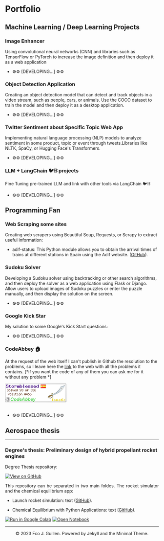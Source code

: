 # <span class="portfolio">Portfolio</span>

## <span class="ml-projects">Machine Learning / Deep Learning Projects</span>


### <span class="img-enh">Image Enhancer </span>
Using convolutional neural networks (CNN) and libraries such as TensorFlow or PyTorch to increase the image definition and then deploy it as a web application

* &#9881;&#9881; [DEVELOPING...] &#9881;&#9881;

### <span class="obj-detc">Object Detection Application </span>

Creating an object detection model that can detect and track objects in a video stream, such as people, cars, or animals. Use the COCO dataset to train the model and then deploy it as a desktop application.

* &#9881;&#9881; [DEVELOPING...] &#9881;&#9881;

###  <span class="tw-sent">Twitter Sentiment about Specific Topic Web App </span>

Implementing natural language processing (NLP) models to analyze sentiment in some product, topic or event through tweets.Libraries like NLTK, SpaCy, or Hugging Face's Transformers.

* &#9881;&#9881; [DEVELOPING...] &#9881;&#9881;

### <span class="llm-lang">LLM + LangChain 🐦⛓️ projects</span>

Fine Tuning pre-trained LLM and link with other tools via LangChain :bird::chains:

* &#9881;&#9881; [DEVELOPING...] &#9881;&#9881;

## <span class="prog-fan">Programming Fan</span>

### <span class="web-scrap">Web Scraping some sites</span>
Creating web scrapers using Beautiful Soup, Requests, or Scrapy to extract useful information:
* <span class="adif-st">adif-status:</span>
This Python module allows you to obtain the arrival times of trains at different stations in Spain using the Adif website. ([GitHub](https://github.com/fjguillen-96/adif-status)).

### <span class="sud-sol">Sudoku Solver</span> 

Developing a Sudoku solver using backtracking or other search algorithms, and then deploy the solver as a web application using Flask or Django. Allow users to upload images of Sudoku puzzles or enter the puzzle manually, and then display the solution on the screen.

* &#9881;&#9881; [DEVELOPING...] &#9881;&#9881;

### <span class="goog-kick">Google Kick Star</span> 
My solution to some Google's Kick Start questions:

* &#9881;&#9881; [DEVELOPING...] &#9881;&#9881;

### <span class="codeabbey">CodeAbbey 🏠</span> 

At the request of the web itself I can't publish in Github the resolution to the problems, so I leave here the [link](https://www.codeabbey.com/index/task_list) to the web with all the problems it contains. [*if you want the code of any of them you can ask me for it without any problem  *]  

<img src="images/codeabbybanner.png"/>
<br><br>


* &#9881;&#9881; [DEVELOPING...] &#9881;&#9881;
## <span class="aero-the">Aerospace thesis</span> 

---
### <span class="deg-the">Degree's thesis: Preliminary design of hybrid propellant rocket engines</span> 

Degree Thesis repository:

[![View on GitHub](https://img.shields.io/badge/GitHub-View_on_GitHub-blue?logo=GitHub)](https://github.com/chriskhanhtran/facebook-detect-food-trends)


<div style="text-align: justify">This repository can be separated in two main foldes. The rocket simulator and the chemical equilibrium app:</div>

* <span class="lau-rock">Launch rocket simulation:</span> 
text ([GitHub](https://github.com/chriskhanhtran/CS224n-NLP-Solutions/tree/master/assignments/)).

* <span class="cea-py">Chemical Equilibrium with Python Applications: </span> 
 text ([GitHub](https://github.com/chriskhanhtran/CS224n-NLP-Assignments/tree/master/assignments/a3)).



[![Run in Google Colab](https://img.shields.io/badge/Colab-Run_in_Google_Colab-blue?logo=Google&logoColor=FDBA18)](https://colab.research.google.com/drive/1f32gj5IYIyFipoINiC8P3DvKat-WWLUK)
[![Open Notebook](https://img.shields.io/badge/Jupyter-Open_Notebook-blue?logo=Jupyter)](projects/detect-food-trends-facebook.html)


---
<center>© 2023 Fco J. Guillen. Powered by Jekyll and the Minimal Theme.</center>
